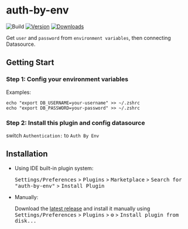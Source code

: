 # auth-by-env

![Build](https://github.com/intfish123/auth-by-env/workflows/Build/badge.svg)
[![Version](https://img.shields.io/jetbrains/plugin/v/22397.svg)](https://plugins.jetbrains.com/plugin/22397)
[![Downloads](https://img.shields.io/jetbrains/plugin/d/22397.svg)](https://plugins.jetbrains.com/plugin/22397)

<!-- Plugin description -->
Get `user` and `password` from `environment variables`, then connecting Datasource.

## Getting Start
### Step 1: Config your environment variables

Examples:
```
echo "export DB_USERNAME=your-username" >> ~/.zshrc
echo "export DB_PASSWORD=your-password" >> ~/.zshrc
```

### Step 2: Install this plugin and config datasource
switch `Authentication:` to `Auth By Env`


<!-- Plugin description end -->

## Installation

- Using IDE built-in plugin system:
  
  <kbd>Settings/Preferences</kbd> > <kbd>Plugins</kbd> > <kbd>Marketplace</kbd> > <kbd>Search for "auth-by-env"</kbd> >
  <kbd>Install Plugin</kbd>
  
- Manually:

  Download the [latest release](https://github.com/intfish123/auth-by-env/releases/latest) and install it manually using
  <kbd>Settings/Preferences</kbd> > <kbd>Plugins</kbd> > <kbd>⚙️</kbd> > <kbd>Install plugin from disk...</kbd>
